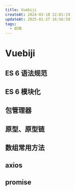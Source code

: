 ```yaml
---
title: Vuebiji
createAt: 2024-03-18 22:01:19
updateAt: 2025-01-27 16:56:59
tags:
  - 前端
---
```


# Vuebiji

## ES 6 语法规范

## ES 6 模块化

## 包管理器

## 原型、原型链

## 数组常用方法

## axios

## promise